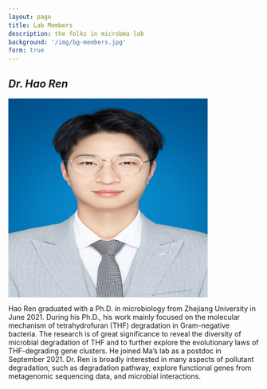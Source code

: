 ```yaml
---
layout: page
title: Lab Members
description: the folks in microbma lab
background: '/img/bg-members.jpg'
form: true
---
```


## *Dr. Hao Ren*

<img src="members/rh.jpg" height="400" width="400" align="center">

Hao Ren graduated with a Ph.D. in microbiology from Zhejiang University in June 2021. During his Ph.D., his work mainly focused on the molecular mechanism of tetrahydrofuran (THF) degradation in Gram-negative bacteria. The research is of great significance to reveal the diversity of microbial degradation of THF and to further explore the evolutionary laws of THF-degrading gene clusters. He joined Ma’s lab as a postdoc in September 2021. Dr. Ren is broadly interested in many aspects of pollutant degradation, such as degradation pathway, explore functional genes from metagenomic sequencing data, and microbial interactions.

